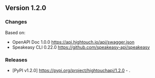 

## Version 1.2.0
### Changes
Based on:
- OpenAPI Doc 1.0.0 https://api.hightouch.io/api/swagger.json
- Speakeasy CLI 0.22.0 https://github.com/speakeasy-api/speakeasy
### Releases
- [PyPI v1.2.0] https://pypi.org/project/hightouchapi/1.2.0 - .